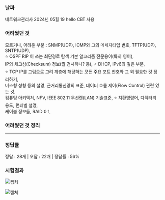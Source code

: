 <h3>날짜</h3>
네트워크관리사  
2024년 05월 19  
hello CBT 사용  

<h3>어려웠던 것</h3>

모르거나, 어려운 부분 : SNMP(UDP), ICMP와 그의 메세지타입 번호, TFTP(UDP), SNTP(UDP),  
⭐ OSPF RIP 이 쓰는 최단경로 탐색 기본 알고리즘 전문용어(특히 영어),  
IP의 체크섬(Checksum) 정보(뭘 검사하나? 등), ⭐ DHCP, IPv6의 깊은 부분,  
⭐ TCP IP를 그림으로 그려 계층에 해당하는 모든 주요 포트 번호와 그 외 필요한 것 정리하기,  
버스형 성형 등의 설명, 근거리통신망의 표준, 데이터 흐름 제어(Flow Control) 관련 있는 것,  
컴퓨팅 아키텍처, NFV, IEEE 802.11 무선랜(LAN) 기술표준, ⭐ 치환명령어, 디렉터리 용도, 런레벨 설명,  
케이블 정보들, RAID 0 1, 

<h3>어려웠던 것 정리</h3>

***

<h3>정답률</h3>
정답 : 28개 | 오답 : 22개 | 정답률 : 56%

<h3>시험결과</h3>

![캡처](https://github.com/user-attachments/assets/23688d0d-66e1-4e60-b05d-5ba59fc086fc)

![캡처](https://github.com/user-attachments/assets/eea22d5c-f63c-4cec-9eb2-83c3eff323d6)

